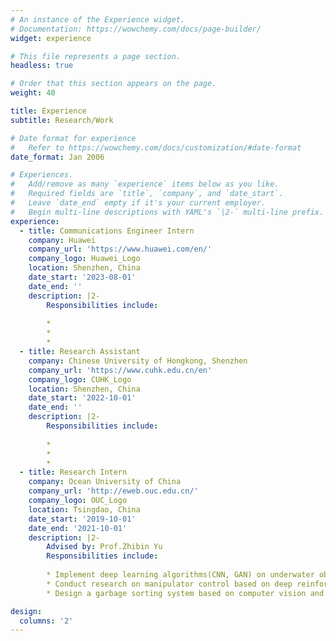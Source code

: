 ```yaml
---
# An instance of the Experience widget.
# Documentation: https://wowchemy.com/docs/page-builder/
widget: experience

# This file represents a page section.
headless: true

# Order that this section appears on the page.
weight: 40

title: Experience
subtitle: Research/Work

# Date format for experience
#   Refer to https://wowchemy.com/docs/customization/#date-format
date_format: Jan 2006

# Experiences.
#   Add/remove as many `experience` items below as you like.
#   Required fields are `title`, `company`, and `date_start`.
#   Leave `date_end` empty if it's your current employer.
#   Begin multi-line descriptions with YAML's `|2-` multi-line prefix.
experience:
  - title: Communications Engineer Intern
    company: Huawei
    company_url: 'https://www.huawei.com/en/'
    company_logo: Huawei_Logo
    location: Shenzhen, China
    date_start: '2023-08-01'
    date_end: ''
    description: |2-
        Responsibilities include:
        
        * 
        * 
        * 
  - title: Research Assistant
    company: Chinese University of Hongkong, Shenzhen
    company_url: 'https://www.cuhk.edu.cn/en'
    company_logo: CUHK_Logo
    location: Shenzhen, China
    date_start: '2022-10-01'
    date_end: ''
    description: |2-
        Responsibilities include:
        
        * 
        * 
        * 
  - title: Research Intern
    company: Ocean University of China
    company_url: 'http://eweb.ouc.edu.cn/'
    company_logo: OUC_Logo
    location: Tsingdao, China
    date_start: '2019-10-01'
    date_end: '2021-10-01'
    description: |2-
        Advised by: Prof.Zhibin Yu 
        Responsibilities include:
        
        * Implement deep learning algorithms(CNN, GAN) on underwater object detection
        * Conduct research on manipulator control based on deep reinforcement learning
        * Design a garbage sorting system based on computer vision and deep reinforcement learning

design:
  columns: '2'
---
```

